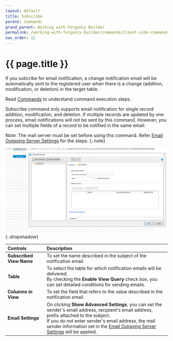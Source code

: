 ```yaml
---
layout: default
title: Subscribe
parent: Commands
grand_parent: Working with Forguncy Builder
permalink: /working-with-forguncy-builder/commands/Client-side-commands/Subscribe/
nav_order: 12
---
```


# {{ page.title }}

If you subcribe for email notification, a change notification email will be automatically sent to the registered user when there is a change (addition, modification, or deletion) in the target table.

Read [Commands](https://docs.forguncy.net/working-with-forguncy-builder/commands/) to understand command execution steps.

Subscribe command only supports email notification for single record addition, modification, and deletion. If multiple records are updated by one process, email notifications will not be sent by this command. However, you can set multiple fields of a record to be notified in the same email. 

Note: The mail server must be set before using this command. Refer [Email Outgoing Server Settings]() for the steps. 
{:.note}

![command-subscribe](/assets/images/product-images/command-subscribe.png)
{:.dropshadow}

|Controls|Description|
|:--|:--|
|**Subscribed View Name**|To set the name described in the subject of the notification email.|
|**Table**|To select the table for which notification emails will be delivered. <br/> By checking the **Enable View Query** check box, you can set detailed conditions for sending emails.|
|**Columns in View**|To set the field that refers to the value described in the notification email.|
|**Email Settings**|On clicking **Show Advanced Settings**, you can set the sender's email address, recipient's email address, prefix attached to the subject. <br/> If you do not enter sender's email address, the mail sender information set in the [Email Outgoing Server Settings]() will be applied.|